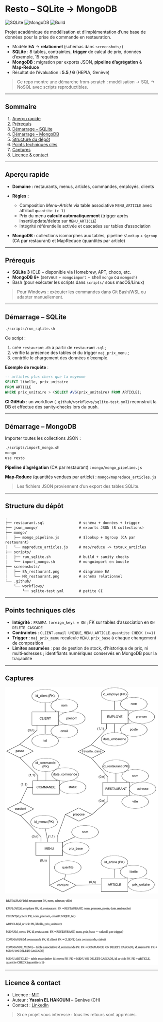 # Resto – SQLite → MongoDB

![SQLite](https://img.shields.io/badge/DB-SQLite-blue) ![MongoDB](https://img.shields.io/badge/DB-MongoDB-brightgreen) ![Build](https://img.shields.io/github/actions/workflow/status/USER/REPO/sqlite-test.yml?label=CI)

Projet académique de modélisation et d’implémentation d’une base de données pour la prise de commande en restauration.

* Modèle **EA** → **relationnel** (schémas dans `screenshots/`)
* **SQLite** : 8 tables, contraintes, **trigger** de calcul de prix, données d’exemple, 15 requêtes
* **MongoDB** : migration par exports JSON, **pipeline d’agrégation** & **Map‑Reduce**
* Résultat de l’évaluation : **5.5 / 6** (HEPIA, Genève)

> Ce repo montre une démarche from‑scratch : modélisation → SQL → NoSQL avec scripts reproductibles.

---

## Sommaire

1. [Aperçu rapide](#aperçu-rapide)
2. [Prérequis](#prérequis)
3. [Démarrage – SQLite](#démarrage--sqlite)
4. [Démarrage – MongoDB](#démarrage--mongodb)
5. [Structure du dépôt](#structure-du-dépôt)
6. [Points techniques clés](#points-techniques-clés)
7. [Captures](#captures)
8. [Licence & contact](#licence--contact)

---

## Aperçu rapide

* **Domaine** : restaurants, menus, articles, commandes, employés, clients
* **Règles** :

  * Composition *Menu–Article* via table associative `MENU_ARTICLE` avec attribut `quantite (≥ 1)`
  * Prix du menu **calculé automatiquement** (trigger après insert/update/delete sur `MENU_ARTICLE`)
  * Intégrité référentielle activée et cascades sur tables d’association
* **MongoDB** : collections isomorphes aux tables, pipeline `$lookup` + `$group` (CA par restaurant) et MapReduce (quantités par article)

---

## Prérequis

* **SQLite 3** (CLI) – disponible via Homebrew, APT, choco, etc.
* **MongoDB 6+** (serveur + `mongoimport` + shell `mongo` ou `mongosh`)
* Bash (pour exécuter les scripts dans `scripts/` sous macOS/Linux)

> Pour Windows : exécuter les commandes dans Git Bash/WSL ou adapter manuellement.

---

## Démarrage – SQLite

```bash
./scripts/run_sqlite.sh
```

Ce script :

1. crée `restaurant.db` à partir de `restaurant.sql` ;
2. vérifie la présence des tables et du trigger `maj_prix_menu` ;
3. contrôle le chargement des données d’exemple.

**Exemple de requête** :

```sql
-- articles plus chers que la moyenne
SELECT libelle, prix_unitaire
FROM ARTICLE
WHERE prix_unitaire > (SELECT AVG(prix_unitaire) FROM ARTICLE);
```

**CI GitHub** : un workflow (`.github/workflows/sqlite-test.yml`) reconstruit la DB et effectue des sanity‑checks lors du push.

---

## Démarrage – MongoDB

Importer toutes les collections JSON :

```bash
./scripts/import_mongo.sh
mongo
use resto
```

**Pipeline d’agrégation** (CA par restaurant) : `mongo/mongo_pipeline.js`

**Map‑Reduce** (quantités vendues par article) : `mongo/mapreduce_articles.js`

> Les fichiers JSON proviennent d’un export des tables SQLite.

---

## Structure du dépôt

```
.
├── restaurant.sql                # schéma + données + trigger
├── json_mongo/                   # exports JSON (8 collections)
├── mongo/
│   ├── mongo_pipeline.js         # $lookup + $group (CA par restaurant)
│   └── mapreduce_articles.js     # map/reduce -> totaux_articles
├── scripts/
│   ├── run_sqlite.sh             # build + sanity checks
│   └── import_mongo.sh           # mongoimport en boucle
├── screenshots/
│   ├── EA_restaurant.png         # diagramme EA
│   └── MR_restaurant.png         # schéma relationnel
└── .github/
    └── workflows/
        └── sqlite-test.yml       # petite CI
```

---

## Points techniques clés

* **Intégrité** : `PRAGMA foreign_keys = ON` ; FK sur tables d’association en `ON DELETE CASCADE`
* **Contraintes** : `CLIENT.email UNIQUE`, `MENU_ARTICLE.quantite CHECK (>=1)`
* **Trigger** : `maj_prix_menu` recalcule `MENU.prix_base` à chaque changement de composition
* **Limites assumées** : pas de gestion de stock, d’historique de prix, ni multi‑adresses ; identifiants numériques conservés en MongoDB pour la traçabilité

---

## Captures

<p align="center">
  <img src="screenshots/EA_restaurant.png" alt="Diagramme EA" width="520"/>
</p>

<p align="center">
  <img src="screenshots/MR_restaurant.png" alt="Diagramme MR" width="520"/>
</p>

---

## Licence & contact

* Licence : [MIT](LICENSE)
* Auteur : **Yassin EL HAKOUNI** – Genève (CH)
* Contact : [LinkedIn](https://www.linkedin.com/in/yassin-el-hakouni-10514a233/)

> Si ce projet vous intéresse : tous les retours sont appréciés.
